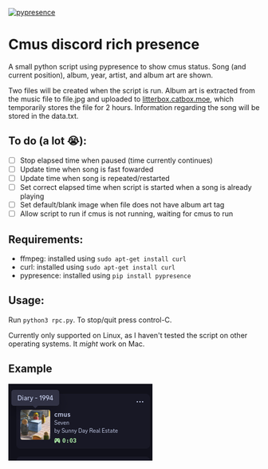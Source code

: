 [![pypresence](https://img.shields.io/badge/using-pypresence-00bb88.svg?style=for-the-badge&logo=discord&logoWidth=20)](https://github.com/qwertyquerty/pypresence)
# Cmus discord rich presence
A small python script using pypresence to show cmus status. Song (and current position), album, year, artist, and album art are shown. 

Two files will be created when the script is run. Album art is extracted from the music file to file.jpg and uploaded to [litterbox.catbox.moe](https://litterbox.catbox.moe/), which temporarily stores the file for 2 hours. Information regarding the song will be stored in the data.txt. 

## To do (a lot 😭):
- [ ] Stop elapsed time when paused (time currently continues)
- [ ] Update time when song is fast fowarded
- [ ] Update time when song is repeated/restarted
- [ ] Set correct elapsed time when script is started when a song is already playing
- [ ] Set default/blank image when file does not have album art tag
- [ ] Allow script to run if cmus is not running, waiting for cmus to run

## Requirements:
- ffmpeg: installed using `sudo apt-get install curl`
- curl: installed using `sudo apt-get install curl`
- pypresence: installed using `pip install pypresence`

## Usage:
Run `python3 rpc.py`. To stop/quit press control-C.

Currently only supported on Linux, as I haven't tested the script on other operating systems. It _might_ work on Mac.

## Example
![Image of a discord rich presence with album art and details](screenshot.png)
